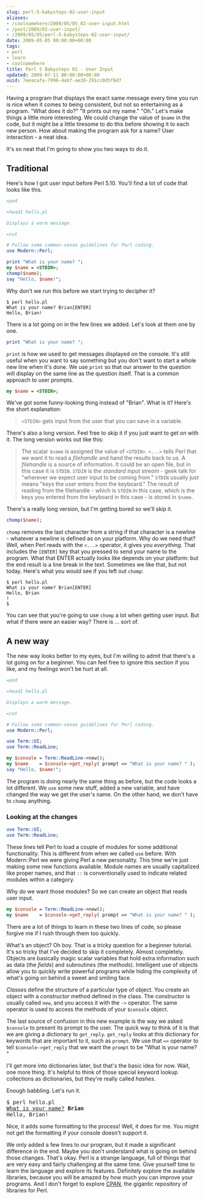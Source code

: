 ```yaml
---
slug: perl-5-babysteps-02-user-input
aliases:
- /coolnamehere/2009/05/05_02-user-input.html
- /post/2009/02-user-input/
- /2009/05/05/perl-5-babysteps-02-user-input/
date: 2009-05-05 00:00:00+00:00
tags:
- perl
- learn
- coolnamehere
title: Perl 5 Babysteps 02 - User Input
updated: 2009-07-11 00:00:00+00:00
uuid: 7eeacafa-7996-4abf-ae30-291cc0d5f6d7
---
```

Having a program that displays the exact same message every time you
run is nice when it comes to being consistent, but not so entertaining
as a program. "What does it do?" "It prints out my name." "Oh."
Let's make things a little more interesting. We could change the value 
of `$name` in the code, but it might be a little tiresome to do this before 
showing it to each new person. How about making the program ask for a name? 
User interaction - a neat idea.
<!-- TEASER_END -->

It's so neat that I'm going to show you two ways to do it.

## Traditional

Here's how I got user input before Perl 5.10. You'll find a lot of code
that looks like this.

``` perl
=pod

=head1 hello.pl

Displays a warm message.

=cut

# Follow some common-sense guidelines for Perl coding.
use Modern::Perl;

print "What is your name? ";
my $name = <STDIN>;
chomp($name);
say "Hello, $name!";
```

Why don't we run this before we start trying to decipher it?

    $ perl hello.pl
    What is your name? Brian[ENTER]
    Hello, Brian!

There is a lot going on in the few lines we added. Let's look at them one by one.

``` perl
print "What is your name? ";
```

`print` is how we used to get messages displayed on the console. It's still
useful when you want to say something but you don't want to start a whole new
line when it's done. We use `print` so that our answer to the question will
display on the same line as the question itself. That is a common approach
to user prompts.

``` perl
my $name = <STDIN>;
```

We've got some funny-looking thing instead of "Brian". What is it?  Here's the 
short explanation:

> `<STDIN>` gets input from the user that you can save in a variable.

There's also a long version. Feel free to skip it if you just want to get on 
with it. The long version works out like this:

> The scalar `$name` is assigned the value of `<STDIN>`. `<...>` tells Perl
> that we want it to read a *filehandle* and hand the results back to us. A
> *filehandle* is a source of information. It could be an open file, but in
> this case it is `STDIN`. *`STDIN`* is the *standard input stream* - geek talk
> for "wherever we expect user input to be coming from." `STDIN` usually just
> means "keys the user enters from the keyboard." The result of reading from
> the filehandle - which is `STDIN` in this case, which is the keys you entered
> from the keyboard in this case - is stored in `$name`.

There's a really long version, but I'm getting bored so we'll skip it.

``` perl
chomp($name);
```


`chomp` removes the last character from a string if that character is 
a newline - whatever a newline is defined as on your platform. Why do we need 
that? Well, when Perl reads with the `<...>` operator, it gives 
you *everything*. That includes the `[ENTER]` key that you pressed to send your 
name to the program. What that ENTER actually looks like depends on your platform:
but the end result is a line break in the text. Sometimes we like that, but not
today. Here's what you would see if you left out `chomp`:

    $ perl hello.pl
    What is your name? Brian[ENTER]
    Hello, Brian
    !
    $

You can see that you're going to use `chomp` a lot when getting user input. But
what if there were an easier way? There is ... sort of.

## A new way

The new way looks better to my eyes, but I'm willing to admit that there's a lot
going on for a beginner. You can feel free to ignore this section if you like,
and my feelings won't be hurt at all.

``` perl
=pod

=head1 hello.pl

Displays a warm message.

=cut

# Follow some common-sense guidelines for Perl coding.
use Modern::Perl;

use Term::UI;
use Term::ReadLine;

my $console = Term::ReadLine->new();
my $name    = $console->get_reply( prompt => "What is your name? " );
say "Hello, $name!";
```

The program is doing nearly the same thing as before, but the code looks a 
lot different. We `use` some new stuff, added a new variable, and have changed
the way we get the user's name. On the other hand, we don't have to `chomp`
anything.

### Looking at the changes

``` perl
use Term::UI;
use Term::ReadLine;
```

These lines tell Perl to load a couple of modules for some additional
functionality. This is different from when we called `use` before. With
Modern::Perl we were giving Perl a new personality. This
time we're just making some new functions available. Module names are usually
capitalized like proper names, and that `::` is conventionally used to indicate
related modules within a category.

Why do we want those modules? So we can create an object that reads user input.

``` perl
my $console = Term::ReadLine->new();
my $name    = $console->get_reply( prompt => "What is your name? " );
```

There are a lot of things to learn in these two lines of code, so please
forgive me if I rush through them too quickly.

What's an object? Oh boy. That is a tricky question for a beginner tutorial.
It's so tricky that I've decided to skip it completely. Almost completely.
Objects are basically magic scalar variables that hold extra information
such as data (the *fields*) and subroutines (the *methods*). Intelligent
use of objects allow you to quickly write powerful programs while hiding the
complexity of what's going on behind a sweet and smiling face.

*Classes* define the structure of a particular type of object. You create an
object with a *constructor* method defined in the class. The constructor is
usually called `new`, and you access it with the `->` operator. The same
operator is used to access the methods of your `$console` object.

The last source of confusion in this new example is the way we asked `$console`
to present its prompt to the user. The quick way to think of it is that we are
giving a dictionary to `get_reply`. `get_reply` looks at this dictionary for
keywords that are important to it, such as `prompt`. We use that `=>` operator
to tell `$console->get_reply` that we want the `prompt` to be "What is 
your name? "

I'll get more into dictionaries later, but that's the basic idea for now. Wait,
one more thing. It's helpful to think of those special keyword lookup collections
as dictionaries, but they're really called *hashes*.

Enough babbling. Let's run it.

<pre>
$ perl hello.pl
<u>What is your name?</u> <b>Brian</b>
Hello, Brian!
</pre>

Nice, it adds some formatting to the process! Well, it does for me. You might 
not get the formatting if your console doesn't support it.

We only added a few lines to our program, but it made a significant difference
in the end. Maybe you don't understand what is going on behind those changes.
That's okay. Perl is a strange language, full of things that are very easy and
fairly challenging at the same time. Give yourself time to learn the language
and explore its features. Definitely explore the available libraries,
because you will be amazed by how much you can improve your programs. And
I don't forget to explore [CPAN](http://www.cpan.org/), the gigantic repository
of libraries for Perl.